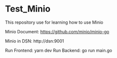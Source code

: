 # Test_Minio
This repository use for learning how to use Minio

Minio Document:
https://github.com/minio/minio-go

Minio in DSN:
http://dsn:9001

Run Frontend: yarn dev
Run Backend: go run main.go


